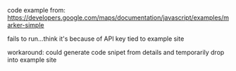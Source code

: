 code example from:
https://developers.google.com/maps/documentation/javascript/examples/marker-simple

fails to run...think it's because of API key tied to example site

workaround: could generate code snipet from details and temporarily drop into example site

